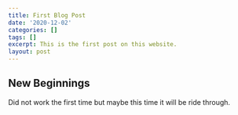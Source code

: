 ```yaml
---
title: First Blog Post
date: '2020-12-02'
categories: []
tags: []
excerpt: This is the first post on this website.
layout: post
---
```

## New Beginnings
Did not work the first time but maybe this time it will be ride through.